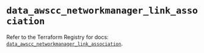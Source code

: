 # `data_awscc_networkmanager_link_association`

Refer to the Terraform Registry for docs: [`data_awscc_networkmanager_link_association`](https://registry.terraform.io/providers/hashicorp/awscc/0.70.0/docs/data-sources/networkmanager_link_association).
